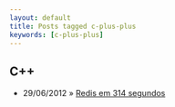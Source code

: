 ```yaml
---
layout: default
title: Posts tagged c-plus-plus
keywords: [c-plus-plus]
---
```

<h2 class="category">C++</h2>
<ul class="posts">
<li>
<p>
<span class="date">29/06/2012</span> &raquo;
<a href="/blog/redis-em-314-segundos">Redis em 314 segundos</a>
</p>
</li>
</ul>
